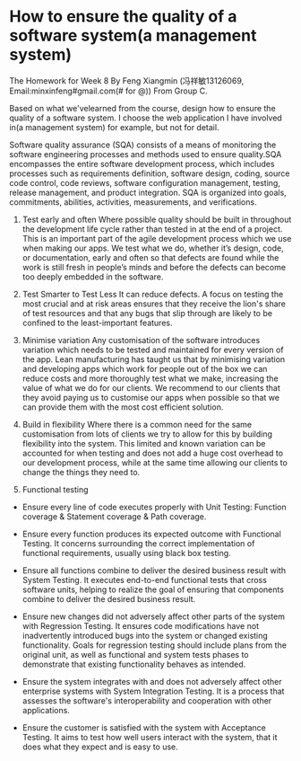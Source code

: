 ﻿# How to ensure the quality of a software system(a management system) #
The Homework for Week 8 By Feng Xiangmin (冯祥敏13126069, Email:minxinfeng#gmail.com(# for @)) From Group C.

Based on what we'velearned from the course, design how to ensure the quality of a software system. I choose the web application I have involved in(a management system) for example, but not for detail.

Software quality assurance (SQA) consists of a means of monitoring the software engineering processes and methods used to ensure quality.SQA encompasses the entire software development process, which includes processes such as requirements definition, software design, coding, source code control, code reviews, software configuration management, testing, release management, and product integration. SQA is organized into goals, commitments, abilities, activities, measurements, and verifications.

1. Test early and often
Where possible quality should be built in throughout the development life cycle rather than tested in at the end of a project. This is an important part of the agile development process which we use when making our apps. We test what we do, whether it’s design, code, or documentation, early and often so that defects are found while the work is still fresh in people’s minds and before the defects can become too deeply embedded in the software.

2. Test Smarter to Test Less 
It can reduce defects. A focus on testing the most crucial and at risk areas ensures that they receive the lion's share of test resources and that any bugs that slip through are likely to be confined to the least-important features. 

3. Minimise variation
Any customisation of the software introduces variation which needs to be tested and maintained for every version of the app. Lean manufacturing has taught us that by minimising variation and developing apps which work for people out of the box we can reduce costs and more thoroughly test what we make, increasing the value of what we do for our clients. We recommend to our clients that they avoid paying us to customise our apps when possible so that we can provide them with the most cost efficient solution.

4. Build in flexibility
Where there is a common need for the same customisation from lots of clients we try to allow for this by building flexibility into the system. This limited and known variation can be accounted for when testing and does not add a huge cost overhead to our development process, while at the same time allowing our clients to change the things they need to.

5. Functional testing

- Ensure every line of code executes properly with Unit Testing: Function coverage & Statement coverage & Path coverage.

- Ensure every function produces its expected outcome with Functional Testing. It concerns surrounding the correct implementation of functional requirements, usually using black box testing.

- Ensure all functions combine to deliver the desired business result with System Testing. It executes end-to-end functional tests that cross software units, helping to realize the goal of ensuring that components combine to deliver the desired business result. 

- Ensure new changes did not adversely affect other parts of the system with Regression Testing. It ensures code modifications have not inadvertently introduced bugs into the system or changed existing functionality. Goals for regression testing should include plans from the original unit, as well as functional and system tests phases to demonstrate that existing functionality behaves as intended.

- Ensure the system integrates with and does not adversely affect other enterprise systems with System Integration Testing. It is a process that assesses the software's interoperability and cooperation with other applications. 

- Ensure the customer is satisfied with the system with Acceptance Testing. It aims to test how well users interact with the system, that it does what they expect and is easy to use. 









